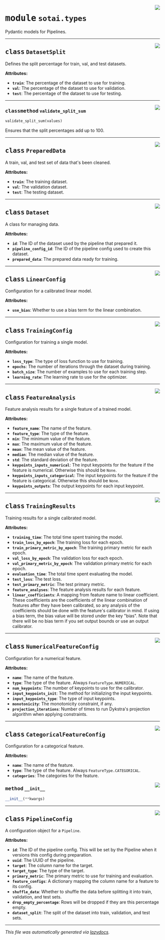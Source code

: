 <!-- markdownlint-disable -->

<a href="https://github.com/SOTAI-Labs/sotai/tree/main/sotai/types.py#L0"><img align="right" style="float:right;" src="https://img.shields.io/badge/-source-cccccc?style=flat-square"></a>

# <kbd>module</kbd> `sotai.types`
Pydantic models for Pipelines. 



---

<a href="https://github.com/SOTAI-Labs/sotai/tree/main/sotai/types.py#L18"><img align="right" style="float:right;" src="https://img.shields.io/badge/-source-cccccc?style=flat-square"></a>

## <kbd>class</kbd> `DatasetSplit`
Defines the split percentage for train, val, and test datasets. 



**Attributes:**
 
 - <b>`train`</b>:  The percentage of the dataset to use for training. 
 - <b>`val`</b>:  The percentage of the dataset to use for validation. 
 - <b>`test`</b>:  The percentage of the dataset to use for testing. 




---

<a href="https://github.com/SOTAI-Labs/sotai/tree/main/sotai/types.py#L31"><img align="right" style="float:right;" src="https://img.shields.io/badge/-source-cccccc?style=flat-square"></a>

### <kbd>classmethod</kbd> `validate_split_sum`

```python
validate_split_sum(values)
```

Ensures that the split percentages add up to 100. 


---

<a href="https://github.com/SOTAI-Labs/sotai/tree/main/sotai/types.py#L41"><img align="right" style="float:right;" src="https://img.shields.io/badge/-source-cccccc?style=flat-square"></a>

## <kbd>class</kbd> `PreparedData`
A train, val, and test set of data that's been cleaned. 



**Attributes:**
 
 - <b>`train`</b>:  The training dataset. 
 - <b>`val`</b>:  The validation dataset. 
 - <b>`test`</b>:  The testing dataset. 





---

<a href="https://github.com/SOTAI-Labs/sotai/tree/main/sotai/types.py#L60"><img align="right" style="float:right;" src="https://img.shields.io/badge/-source-cccccc?style=flat-square"></a>

## <kbd>class</kbd> `Dataset`
A class for managing data. 



**Attributes:**
 
 - <b>`id`</b>:  The ID of the dataset used by the pipeline that prepared it. 
 - <b>`pipeline_config_id`</b>:  The ID of the pipeline config used to create this dataset. 
 - <b>`prepared_data`</b>:  The prepared data ready for training. 





---

<a href="https://github.com/SOTAI-Labs/sotai/tree/main/sotai/types.py#L106"><img align="right" style="float:right;" src="https://img.shields.io/badge/-source-cccccc?style=flat-square"></a>

## <kbd>class</kbd> `LinearConfig`
Configuration for a calibrated linear model. 



**Attributes:**
 
 - <b>`use_bias`</b>:  Whether to use a bias term for the linear combination. 





---

<a href="https://github.com/SOTAI-Labs/sotai/tree/main/sotai/types.py#L116"><img align="right" style="float:right;" src="https://img.shields.io/badge/-source-cccccc?style=flat-square"></a>

## <kbd>class</kbd> `TrainingConfig`
Configuration for training a single model. 



**Attributes:**
 
 - <b>`loss_type`</b>:  The type of loss function to use for training. 
 - <b>`epochs`</b>:  The number of iterations through the dataset during training. 
 - <b>`batch_size`</b>:  The number of examples to use for each training step. 
 - <b>`learning_rate`</b>:  The learning rate to use for the optimizer. 





---

<a href="https://github.com/SOTAI-Labs/sotai/tree/main/sotai/types.py#L132"><img align="right" style="float:right;" src="https://img.shields.io/badge/-source-cccccc?style=flat-square"></a>

## <kbd>class</kbd> `FeatureAnalysis`
Feature analysis results for a single feature of a trained model. 



**Attributes:**
 
 - <b>`feature_name`</b>:  The name of the feature. 
 - <b>`feature_type`</b>:  The type of the feature. 
 - <b>`min`</b>:  The minimum value of the feature. 
 - <b>`max`</b>:  The maximum value of the feature. 
 - <b>`mean`</b>:  The mean value of the feature. 
 - <b>`median`</b>:  The median value of the feature. 
 - <b>`std`</b>:  The standard deviation of the feature. 
 - <b>`keypoints_inputs_numerical`</b>:  The input keypoints for the feature if the feature  is numerical. Otherwise this should be `None`. 
 - <b>`keypoints_inputs_categorical`</b>:  The input keypoints for the feature if the feature  is categorical. Otherwise this should be `None`. 
 - <b>`keypoints_outputs`</b>:  The output keypoints for each input keypoint. 





---

<a href="https://github.com/SOTAI-Labs/sotai/tree/main/sotai/types.py#L163"><img align="right" style="float:right;" src="https://img.shields.io/badge/-source-cccccc?style=flat-square"></a>

## <kbd>class</kbd> `TrainingResults`
Training results for a single calibrated model. 



**Attributes:**
 
 - <b>`training_time`</b>:  The total time spent training the model. 
 - <b>`train_loss_by_epoch`</b>:  The training loss for each epoch. 
 - <b>`train_primary_metric_by_epoch`</b>:  The training primary metric for each epoch. 
 - <b>`val_loss_by_epoch`</b>:  The validation loss for each epoch. 
 - <b>`val_primary_metric_by_epoch`</b>:  The validation primary metric for each  epoch. 
 - <b>`evaluation_time`</b>:  The total time spent evaluating the model. 
 - <b>`test_loss`</b>:  The test loss. 
 - <b>`test_primary_metric`</b>:  The test primary metric. 
 - <b>`feature_analyses`</b>:  The feature analysis results for each feature. 
 - <b>`linear_coefficients`</b>:  A mapping from feature name to linear coefficient. These  coefficients are the coefficients of the linear combination of features  after they have been calibrated, so any analysis of the coefficients should  be done with the feature's calibrator in mind. If using a bias term, the  bias value will be stored under the key "bias". Note that there will be no  bias term if you set output bounds or use an output calibrator. 





---

<a href="https://github.com/SOTAI-Labs/sotai/tree/main/sotai/types.py#L197"><img align="right" style="float:right;" src="https://img.shields.io/badge/-source-cccccc?style=flat-square"></a>

## <kbd>class</kbd> `NumericalFeatureConfig`
Configuration for a numerical feature. 



**Attributes:**
 
 - <b>`name`</b>:  The name of the feature. 
 - <b>`type`</b>:  The type of the feature. Always `FeatureType.NUMERICAL`. 
 - <b>`num_keypoints`</b>:  The number of keypoints to use for the calibrator. 
 - <b>`input_keypoints_init`</b>:  The method for initializing the input keypoints. 
 - <b>`input_keypoints_type`</b>:  The type of input keypoints. 
 - <b>`monotonicity`</b>:  The monotonicity constraint, if any. 
 - <b>`projection_iterations`</b>:  Number of times to run Dykstra's projection algorithm  when applying constraints. 





---

<a href="https://github.com/SOTAI-Labs/sotai/tree/main/sotai/types.py#L220"><img align="right" style="float:right;" src="https://img.shields.io/badge/-source-cccccc?style=flat-square"></a>

## <kbd>class</kbd> `CategoricalFeatureConfig`
Configuration for a categorical feature. 



**Attributes:**
 
 - <b>`name`</b>:  The name of the feature. 
 - <b>`type`</b>:  The type of the feature. Always `FeatureType.CATEGORICAL`. 
 - <b>`categories`</b>:  The categories for the feature. 

<a href="https://github.com/SOTAI-Labs/sotai/tree/main/sotai/types.py#L234"><img align="right" style="float:right;" src="https://img.shields.io/badge/-source-cccccc?style=flat-square"></a>

### <kbd>method</kbd> `__init__`

```python
__init__(**kwargs)
```









---

<a href="https://github.com/SOTAI-Labs/sotai/tree/main/sotai/types.py#L238"><img align="right" style="float:right;" src="https://img.shields.io/badge/-source-cccccc?style=flat-square"></a>

## <kbd>class</kbd> `PipelineConfig`
A configuration object for a `Pipeline`. 



**Attributes:**
 
 - <b>`id`</b>:  The ID of the pipeline config. This will be set by the Pipeline when it  versions this config during preparation. 
 - <b>`uuid`</b>:  The UUID of the pipeline. 
 - <b>`target`</b>:  The column name for the target. 
 - <b>`target_type`</b>:  The type of the target. 
 - <b>`primary_metric`</b>:  The primary metric to use for training and evaluation. 
 - <b>`feature_configs`</b>:  A dictionary mapping the column name for a feature to its  config. 
 - <b>`shuffle_data`</b>:  Whether to shuffle the data before splitting it into train,  validation, and test sets. 
 - <b>`drop_empty_percentage`</b>:  Rows will be dropped if they are this percentage empty. 
 - <b>`dataset_split`</b>:  The split of the dataset into train, validation, and test sets. 







---

_This file was automatically generated via [lazydocs](https://github.com/ml-tooling/lazydocs)._
